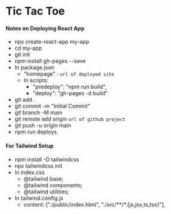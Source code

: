 # Tic Tac Toe

#### Notes on Deploying React App

- npx create-react-app my-app
- cd my-app
- git init
- npm install gh-pages --save
- In package.json
  - "homepage" : `url of deployed site`
  - In scripts:
    - "predeploy": "npm run build",
    - "deploy": "gh-pages -d build"
- git add .
- git commit -m "Initial Commit"
- git branch -M main
- git remote add origin `url of github project`
- git push -u origin main
- npm run deploys

#### For Tailwind Setup

- npm install -D tailwindcss
- npx tailwindcss init
- In index.css
  - @tailwind base;
  - @tailwind components;
  - @tailwind utilities;
- In tailwind.config.js
  - content: ["./public/index.html", "./src/**/*.{js,jsx,ts,tsx}"],
